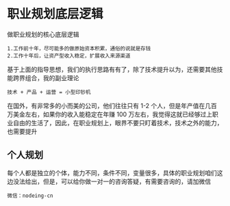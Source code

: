 # 职业规划底层逻辑

做职业规划的核心底层逻辑

```
1.工作前十年，尽可能多的做原始资本积累，通俗的说就是存钱
2.工作十年后，让资产型收入稳定，扩展收入来源渠道
```

基于上面的指导思想，我们的执行思路有有了，除了技术提升以为，还需要其他技能跨界组合，我的副业理论

```
技术 + 产品 + 运营 = 小型印钞机
```

在国外，有非常多的小而美的公司，他们往往只有 1-2 个人，但是年产值在几百万美金左右，如果你的收入能稳定在年赚 100 万左右，我觉得这就已经够过上职业自由的生活了，因此，在职业规划上，眼界不要只盯着技术，技术之外的能力，也需要提升

## 个人规划

每个人都是独立的个体，能力不同，条件不同，变量很多，具体的职业规划咱们这边没法给出，但是，可以给你做一对一的咨询答疑，有需要咨询的，请加微信

```
微信：nodeing-cn
```
